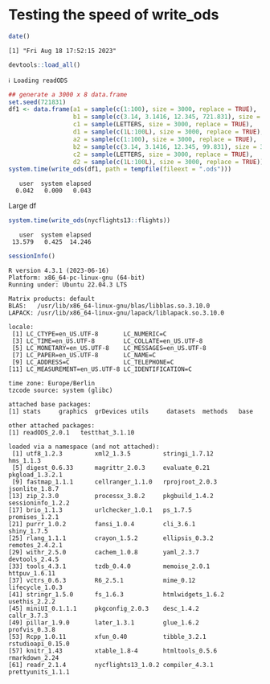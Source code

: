 # Testing the speed of write_ods

``` r
date()
```

    [1] "Fri Aug 18 17:52:15 2023"

``` r
devtools::load_all()
```

    ℹ Loading readODS

``` r
## generate a 3000 x 8 data.frame
set.seed(721831)
df1 <- data.frame(a1 = sample(c(1:100), size = 3000, replace = TRUE),
                  b1 = sample(c(3.14, 3.1416, 12.345, 721.831), size = 3000, replace = TRUE),
                  c1 = sample(LETTERS, size = 3000, replace = TRUE),
                  d1 = sample(c(1L:100L), size = 3000, replace = TRUE),
                  a2 = sample(c(1:100), size = 3000, replace = TRUE),
                  b2 = sample(c(3.14, 3.1416, 12.345, 99.831), size = 3000, replace = TRUE),
                  c2 = sample(LETTERS, size = 3000, replace = TRUE),
                  d2 = sample(c(1L:100L), size = 3000, replace = TRUE))
system.time(write_ods(df1, path = tempfile(fileext = ".ods")))
```

       user  system elapsed 
      0.042   0.000   0.043 

Large df

``` r
system.time(write_ods(nycflights13::flights))
```

       user  system elapsed 
     13.579   0.425  14.246 

``` r
sessionInfo()
```

    R version 4.3.1 (2023-06-16)
    Platform: x86_64-pc-linux-gnu (64-bit)
    Running under: Ubuntu 22.04.3 LTS

    Matrix products: default
    BLAS:   /usr/lib/x86_64-linux-gnu/blas/libblas.so.3.10.0 
    LAPACK: /usr/lib/x86_64-linux-gnu/lapack/liblapack.so.3.10.0

    locale:
     [1] LC_CTYPE=en_US.UTF-8       LC_NUMERIC=C              
     [3] LC_TIME=en_US.UTF-8        LC_COLLATE=en_US.UTF-8    
     [5] LC_MONETARY=en_US.UTF-8    LC_MESSAGES=en_US.UTF-8   
     [7] LC_PAPER=en_US.UTF-8       LC_NAME=C                 
     [9] LC_ADDRESS=C               LC_TELEPHONE=C            
    [11] LC_MEASUREMENT=en_US.UTF-8 LC_IDENTIFICATION=C       

    time zone: Europe/Berlin
    tzcode source: system (glibc)

    attached base packages:
    [1] stats     graphics  grDevices utils     datasets  methods   base     

    other attached packages:
    [1] readODS_2.0.1   testthat_3.1.10

    loaded via a namespace (and not attached):
     [1] utf8_1.2.3         xml2_1.3.5         stringi_1.7.12     hms_1.1.3         
     [5] digest_0.6.33      magrittr_2.0.3     evaluate_0.21      pkgload_1.3.2.1   
     [9] fastmap_1.1.1      cellranger_1.1.0   rprojroot_2.0.3    jsonlite_1.8.7    
    [13] zip_2.3.0          processx_3.8.2     pkgbuild_1.4.2     sessioninfo_1.2.2 
    [17] brio_1.1.3         urlchecker_1.0.1   ps_1.7.5           promises_1.2.1    
    [21] purrr_1.0.2        fansi_1.0.4        cli_3.6.1          shiny_1.7.5       
    [25] rlang_1.1.1        crayon_1.5.2       ellipsis_0.3.2     remotes_2.4.2.1   
    [29] withr_2.5.0        cachem_1.0.8       yaml_2.3.7         devtools_2.4.5    
    [33] tools_4.3.1        tzdb_0.4.0         memoise_2.0.1      httpuv_1.6.11     
    [37] vctrs_0.6.3        R6_2.5.1           mime_0.12          lifecycle_1.0.3   
    [41] stringr_1.5.0      fs_1.6.3           htmlwidgets_1.6.2  usethis_2.2.2     
    [45] miniUI_0.1.1.1     pkgconfig_2.0.3    desc_1.4.2         callr_3.7.3       
    [49] pillar_1.9.0       later_1.3.1        glue_1.6.2         profvis_0.3.8     
    [53] Rcpp_1.0.11        xfun_0.40          tibble_3.2.1       rstudioapi_0.15.0 
    [57] knitr_1.43         xtable_1.8-4       htmltools_0.5.6    rmarkdown_2.24    
    [61] readr_2.1.4        nycflights13_1.0.2 compiler_4.3.1     prettyunits_1.1.1 

